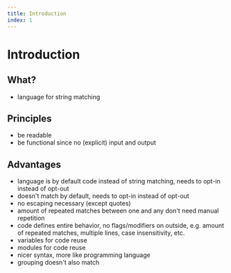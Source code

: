 ```yaml
---
title: Introduction
index: 1
---
```

# Introduction



## What?

- language for string matching



## Principles

- be readable
- be functional since no (explicit) input and output



## Advantages

- language is by default code instead of string matching, needs to opt-in instead of opt-out
- doesn't match by default, needs to opt-in instead of opt-out
- no escaping necessary (except quotes)
- amount of repeated matches between one and any don't need manual repetition
- code defines entire behavior, no flags/modifiers on outside, e.g. amount of repeated matches, multiple lines, case insensitivity, etc.
- variables for code reuse
- modules for code reuse
- nicer syntax, more like programming language
- grouping doesn't also match
